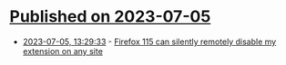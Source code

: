 # [Published on 2023-07-05](index.md)

* [2023-07-05, 13:29:33](https://lobste.rs/s/pqkcep/firefox_115_can_silently_remotely) - [Firefox 115 can silently remotely disable my extension on any site](https://lapcatsoftware.com/articles/2023/7/1.html)
